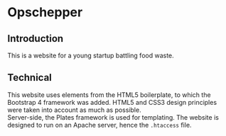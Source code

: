# Opschepper 

## Introduction 
This is a website for a young startup battling food waste. 

## Technical 
This website uses elements from the HTML5 boilerplate, to which the Bootstrap 4 framework was added. HTML5 and CSS3 design principles were taken into account as much as possible.  
Server-side, the Plates framework is used for templating. The website is designed to run on an Apache server, hence the `.htaccess` file. 
